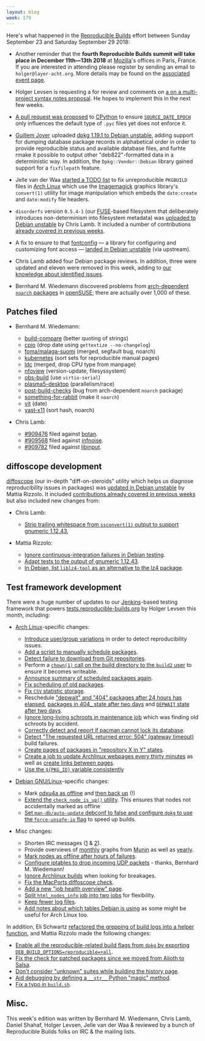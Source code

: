 ```yaml
---
layout: blog
week: 179
---
```


Here's what happened in the [Reproducible Builds](https://reproducible-builds.org) effort between Sunday September 23 and Saturday September 29 2018:

* Another reminder that the **fourth Reproducible Builds summit will take place in December 11th—13th 2018** at [Mozilla](https://wiki.mozilla.org/Paris)'s offices in Paris, France. If you are interested in attending please register by sending an email to `holger@layer-acht.org`. More details may be found on the [associated event page](https://reproducible-builds.org/events/paris2018/).

* Holger Levsen is requesting a for review and comments on [a on a multi-project syntax notes proposal](https://salsa.debian.org/reproducible-builds/reproducible-notes/blob/multi-project-syntax/README). He hopes to implement this in the next few weeks.

* [A pull request was proposed](https://github.com/python/cpython/pull/9607) to [CPython](https://github.com/python/cpython) to ensure [`SOURCE_DATE_EPOCH`](https://reproducible-builds.org/specs/source-date-epoch/) only influences the default type of `.pyc` files yet does not enforce it.

* [Guillem Jover](https://www.hadrons.org/~guillem/) uploaded [dpkg 1.19.1 to Debian unstable](https://tracker.debian.org/news/989886/accepted-dpkg-1191-source-into-unstable/), adding support for dumping database package records in alphabetical order in order to provide reproducible status and available database files, and furhte rmake it possible to output other "deb822"-formatted data in a deterministic way. In addition, the `Dpkg::Vendor::Debian` library gained support for a `fixfilepath` feature.

* Jelle van der Waa [started a TODO list](https://www.archlinux.org/todo/imagemagicks-convert-not-reproducible-in-pkgbuilds/) to fix unreproducible `PKGBUILD` files in [Arch Linux](https://www.archlinux.org/) which use the [Imagemagick](https://www.imagemagick.org/script/index.php) graphics library's `convert(1)` utility for image manipulation which embeds the `date:create` and `date:modify` file headers.

* `disorderfs` version `0.5.4-1` (our [FUSE](https://github.com/libfuse/libfuse)-based filesystem that deliberately introduces non-determinism into filesystem metadata) was [uploaded to Debian unstable](https://tracker.debian.org/news/989895/accepted-disorderfs-054-1-source-amd64-into-unstable/) by Chris Lamb. It included a number of contributions [already covered in previous weeks](https://salsa.debian.org/reproducible-builds/disorderfs/commits/debian/0.5.4-1).

* A fix to ensure to that [fontconfig](https://www.freedesktop.org/wiki/Software/fontconfig/) — a library for configuring and customizing font access — [landed in Debian unstable](https://bugs.debian.org/864082#96) (via upstream).

* Chris Lamb added four Debian package reviews. In addition, three were updated and eleven were removed in this week, adding to [our knowledge about identified issues](https://tests.reproducible-builds.org/debian/index_issues.html).

* Bernhard M. Wiedemann discovered problems from [arch-dependent `noarch` packages](https://bugzilla.opensuse.org/show_bug.cgi?id=1109534) in [openSUSE](https://www.opensuse.org/); there are actually over 1,000 of these.

Patches filed
-------------

* Bernhard M. Wiedemann:

    * [build-compare](https://github.com/openSUSE/build-compare/pull/30) (better quoting of strings)
    * [cpio](https://build.opensuse.org/request/show/638582) (drop date using `gettextize --no-changelog`)
    * [foma/malaga-suomi](https://github.com/mhulden/foma/pull/78) (merged, segfault bug, noarch)
    * [kubernetes](https://github.com/kubernetes/kubernetes/pull/68983) (sort sets for reproducible manual pages)
    * [ldc](https://github.com/ldc-developers/ldc/pull/2812) (merged, drop CPU type from manpage)
    * [nfoview](https://build.opensuse.org/request/show/638547) (version-update, filesyssystem)
    * [obs-build](https://github.com/openSUSE/obs-build/pull/466) (use `virtio-serial`)
    * [plasma5-desktop](https://bugzilla.opensuse.org/show_bug.cgi?id=1109420) (parallelism/race)
    * [post-build-checks](https://bugzilla.opensuse.org/show_bug.cgi?id=1109470) (bug from arch-dependent `noarch` package)
    * [something-for-rabbit](https://build.opensuse.org/request/show/638283) (make it `noarch`)
    * [vit](https://build.opensuse.org/request/show/638282) (date)
    * [yast-x11](https://github.com/yast/yast-x11/pull/18) (sort hash, noarch)

* Chris Lamb:

    * [#909476](https://bugs.debian.org/909476) filed against [botan](https://tracker.debian.org/pkg/botan).
    * [#909568](https://bugs.debian.org/909568) filed against [infnoise](https://tracker.debian.org/pkg/infnoise).
    * [#909782](https://bugs.debian.org/909782) filed against [libinput](https://tracker.debian.org/pkg/libinput).


diffoscope development
----------------------

[diffoscope](https://diffoscope.org/) (our in-depth "diff-on-steroids" utility which helps us diagnose reproducibility issues in packages) was [updated in Debian unstable](https://tracker.debian.org/news/989165/accepted-diffoscope-102-source-into-unstable/) by Mattia Rizzolo. It included [contributions already covered in previous weeks](https://salsa.debian.org/reproducible-builds/diffoscope/commits/102) but also included new changes from:

* Chris Lamb:
    * [Strip trailing whitespace from `ssconvert(1)` output to support gnumeric 1.12.43](https://salsa.debian.org/reproducible-builds/diffoscope/commit/e9d3062),

* Mattia Rizzolo:
    * [Ignore continuous-integration failures in Debian testing](https://salsa.debian.org/reproducible-builds/diffoscope/commit/7f9f0ac).
    * [Adapt tests to the output of gnumeric 1.12.43](https://salsa.debian.org/reproducible-builds/diffoscope/commit/ef5ae49).
    * [In Debian, list `liblz4-tool` as an alternative to the lz4 package](https://salsa.debian.org/reproducible-builds/diffoscope/commit/89e7e67).


Test framework development
--------------------------

There were a huge number of updates to our [Jenkins](https://jenkins.io/)-based testing framework that powers [tests.reproducible-builds.org](tests.reproducible-builds.org) by Holger Levsen this month, including:


* [Arch Linux](https://www.archlinux.org/)-specific changes:

    * [Introduce user/group variations](https://salsa.debian.org/qa/jenkins.debian.net/commit/3977ee6a) in order to detect reproducibility issues.
    * [Add a script to manually schedule packages](https://salsa.debian.org/qa/jenkins.debian.net/commit/d1c149f8).
    * [Detect failure to download from Git repositories](https://salsa.debian.org/qa/jenkins.debian.net/commit/9d91a3fb).
    * Perform a [`chown(1)` call on the build directory to the `build2` user](https://salsa.debian.org/qa/jenkins.debian.net/commit/30d9ce83) to ensure it becomes writeable.
    * [Announce summary of scheduled packages again](https://salsa.debian.org/qa/jenkins.debian.net/commit/41620d4a).
    * [Fix scheduling of old packages](https://salsa.debian.org/qa/jenkins.debian.net/commit/2738c0f2).
    * [Fix `CSV` statistic storage](https://salsa.debian.org/qa/jenkins.debian.net/commit/a4406fec).
    * Reschedule ["depwait" and "404" packages after 24 hours has elapsed](https://salsa.debian.org/qa/jenkins.debian.net/commit/0bf88f0f), [packages in 404\_ state after two days](https://salsa.debian.org/qa/jenkins.debian.net/commit/c0f02102) and [`DEPWAIT` state after two days](https://salsa.debian.org/qa/jenkins.debian.net/commit/0db4c960).
    * [Ignore long-living schroots in maintenance job](https://salsa.debian.org/qa/jenkins.debian.net/commit/1ff6d6ec) which was finding old schroots by accident.
    * [Correctly detect and report if pacman cannot lock its database](https://salsa.debian.org/qa/jenkins.debian.net/commit/0810f04c).
    * [Detect "The requested URL returned error: 504" (gateway timeout)](https://salsa.debian.org/qa/jenkins.debian.net/commit/0be9051e) build failures.
    * [Create pages of packages in "repository X in Y" states](https://salsa.debian.org/qa/jenkins.debian.net/commit/b62d74f4).
    * [Create a job to update Archlinux webpages every thirty minutes](https://salsa.debian.org/qa/jenkins.debian.net/commit/0bc16c61) as well as [create links between pages](https://salsa.debian.org/qa/jenkins.debian.net/commit/777ffcdf).
    * [Use the `${PKG_ID}` variable consistently](https://salsa.debian.org/qa/jenkins.debian.net/commit/e9d77190)

* [Debian GNU/Linux](https://www.debian.org/)-specific changes:

    * Mark [odxu4a as offline](https://salsa.debian.org/qa/jenkins.debian.net/commit/44c1c9da) and [then back up](https://salsa.debian.org/qa/jenkins.debian.net/commit/78b8f1e9) (!)
    * [Extend the `check_node_is_up()` utility](https://salsa.debian.org/qa/jenkins.debian.net/commit/72a6c362). This ensures that nodes not accidentally marked as offline
    * [Set `man-db/auto-update` debconf to false and configure `dpkg` to use the `force-unsafe-io` flag](https://salsa.debian.org/qa/jenkins.debian.net/commit/82e2d938) to speed up builds.

* Misc changes:

    * Shorten IRC messages ([1](https://salsa.debian.org/qa/jenkins.debian.net/commit/ba3eaa65) & [2](https://salsa.debian.org/qa/jenkins.debian.net/commit/f76ce377)).
    * Provide overviews of [monthly](https://salsa.debian.org/qa/jenkins.debian.net/commit/4a8a2e23) graphs from [Munin](http://munin-monitoring.org/) as well as [yearly](https://salsa.debian.org/qa/jenkins.debian.net/commit/34df443b).
    * [Mark nodes as offline after hours of failures](https://salsa.debian.org/qa/jenkins.debian.net/commit/f8d3d67b).
    * [Configure iptables to drop incoming UDP packets](https://salsa.debian.org/qa/jenkins.debian.net/commit/ae6b92f1) - thanks, Bernhard M. Wiedemann!
    * [Ignore Archlinux builds](https://salsa.debian.org/qa/jenkins.debian.net/commit/2f701ff7)  when looking for breakages.
    * [Fix the MacPorts diffoscope check](https://salsa.debian.org/qa/jenkins.debian.net/commit/2af0e998).
    * [Add a new "job health overview" page](https://salsa.debian.org/qa/jenkins.debian.net/commit/9b48b877).
    * [Split `html_nodes_info` job into two jobs](https://salsa.debian.org/qa/jenkins.debian.net/commit/4f98a241) for flexibility.
    * [Keep fewer log files](https://salsa.debian.org/qa/jenkins.debian.net/commit/b06082e9).
    * [Add notes about which tables Debian is using](https://salsa.debian.org/qa/jenkins.debian.net/commit/cc7db6f7) as some might be useful for Arch Linux too.

In addition, Eli Schwartz [refactored the grepping of build logs into a helper function](https://salsa.debian.org/qa/jenkins.debian.net/commit/6af7b40b), and Mattia Rizzolo made the following changes:

* [Enable all the reproducible-related build flags from `dpkg` by exporting `DEB_BUILD_OPTIONS=reproducible=+all`](https://salsa.debian.org/qa/jenkins.debian.net/commit/48607530).
* [Fix the check for patched packages since we moved from Alioth to Salsa](https://salsa.debian.org/qa/jenkins.debian.net/commit/1cc7bcd6).
* [Don't consider "unknown" suites while building the history page](https://salsa.debian.org/qa/jenkins.debian.net/commit/eb1d60f0).
* [Aid debugging by defining a `__str__` Python "magic" method](https://salsa.debian.org/qa/jenkins.debian.net/commit/4d9ea9e5).
* [Fix a typo in `build.sh`](https://salsa.debian.org/qa/jenkins.debian.net/commit/6fd46e4f).


Misc.
-----

This week's edition was written by Bernhard M. Wiedemann, Chris Lamb, Daniel Shahaf, Holger Levsen, Jelle van der Waa & reviewed by a bunch of Reproducible Builds folks on IRC & the mailing lists.
